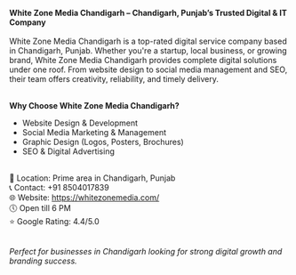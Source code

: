 <strong>White Zone Media Chandigarh – Chandigarh, Punjab’s Trusted Digital & IT Company</strong><br><br>
White Zone Media Chandigarh is a top-rated digital service company based in Chandigarh, Punjab. Whether you're a startup, local business, or growing brand, White Zone Media Chandigarh provides complete digital solutions under one roof. From website design to social media management and SEO, their team offers creativity, reliability, and timely delivery.<br><br>

<b>Why Choose White Zone Media Chandigarh?</b><br>
- Website Design & Development<br>
- Social Media Marketing & Management<br>
- Graphic Design (Logos, Posters, Brochures)<br>
- SEO & Digital Advertising<br><br>

📍 Location: Prime area in Chandigarh, Punjab<br>
📞 Contact: +91 8504017839<br>
🌐 Website: https://whitezonemedia.com/<br>
🕔 Open till 6 PM<br>
⭐ Google Rating: 4.4/5.0<br><br>

<em>Perfect for businesses in Chandigarh looking for strong digital growth and branding success.</em><br>
